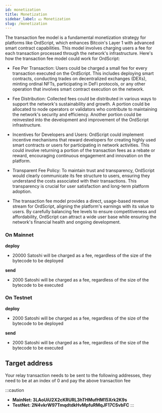 ```yaml
---
id: monetization 
title: Monetization
sidebar_label: 💴‍ Monetization
slug: /monetization	
---
```



The transaction fee model is a fundamental monetization strategy for platforms like OrdScript, which enhances Bitcoin's Layer 1 with advanced smart contract capabilities. This model involves charging users a fee for each transaction processed through the network's infrastructure. Here's how the transaction fee model could work for OrdScript:

- Fee Per Transaction: Users could be charged a small fee for every transaction executed on the OrdScript. This includes deploying smart contracts, conducting trades on decentralized exchanges (DEXs), minting ordinal NFTs, participating in DeFi protocols, or any other operation that involves smart contract execution on the network.

- Fee Distribution: Collected fees could be distributed in various ways to support the network's sustainability and growth. A portion could be allocated to node operators or validators who contribute to maintaining the network's security and efficiency. Another portion could be reinvested into the development and improvement of the OrdScript infrastructure.

- Incentives for Developers and Users: OrdScript could implement incentive mechanisms that reward developers for creating highly used smart contracts or users for participating in network activities. This could involve returning a portion of the transaction fees as a rebate or reward, encouraging continuous engagement and innovation on the platform.

- Transparent Fee Policy: To maintain trust and transparency, OrdScript would clearly communicate its fee structure to users, ensuring they understand the costs associated with their transactions. This transparency is crucial for user satisfaction and long-term platform adoption.

- The transaction fee model provides a direct, usage-based revenue stream for OrdScript, aligning the platform's earnings with its value to users. By carefully balancing fee levels to ensure competitiveness and affordability, OrdScript can attract a wide user base while ensuring the network's financial health and ongoing development.


### On Mainnet

**deploy** 
- 20000 Satoshi will be charged as a fee, regardless of the size of the bytecode to be deployed

**send** 
- 2000 Satoshi will be charged as a fee, regardless of the size of the bytecode to be executed

### On Testnet

**deploy** 
- 2000 Satoshi will be charged as a fee, regardless of the size of the bytecode to be deployed

**send** 
- 2000 Satoshi will be charged as a fee, regardless of the size of the bytecode to be executed


## Target address
Your relay transaction needs to be sent to the following addresses, they need to be at an index of 0 and pay the above transaction fee

:::caution
- **MainNet: 3LAoUiU2X2cKRURL3hTHMufHM15Xrk2K9s**
- **TestNet: 2N4vkrW97TmqdtdkHvMpfuRMqJF17CSvbFC**
:::

